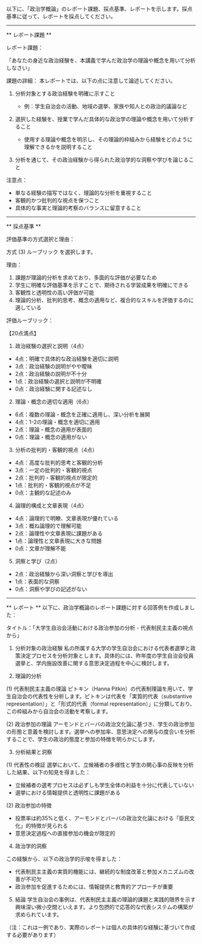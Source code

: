 以下に、「政治学概論」のレポート課題、採点基準、レポートを示します。採点基準に従って、レポートを採点してください。

---------------------------------------
** レポート課題 **

レポート課題：

「あなたの身近な政治経験を、本講義で学んだ政治学の理論や概念を用いて分析しなさい」

課題の詳細：
本レポートでは、以下の点に注意して論述してください。

1. 分析対象とする政治経験を明確に示すこと
   - 例：学生自治会の活動、地域の選挙、家族や知人との政治的議論など

2. 選択した経験を、授業で学んだ具体的な政治学の理論や概念を用いて分析すること
   - 使用する理論や概念を明示し、その理論的枠組みから経験をどのように理解できるかを説明すること

3. 分析を通じて、その政治経験から得られた政治学的な洞察や学びを論じること

注意点：
- 単なる経験の描写ではなく、理論的な分析を重視すること
- 客観的かつ批判的な視点を保つこと
- 具体的な事実と理論的考察のバランスに留意すること

---------------------------------------
** 採点基準 **

評価基準の方式選択と理由：

方式 (3) ルーブリック を選択します。

理由：
1. 課題が理論的分析を求めており、多面的な評価が必要なため
2. 学生に明確な評価基準を示すことで、期待される学習成果を明確にできる
3. 客観性と透明性の高い評価が可能
4. 理論的分析、批判的思考、概念の適用など、複合的なスキルを評価するのに適している

評価ルーブリック：

【20点満点】

1. 政治経験の選択と説明（4点）
- 4点：明確で具体的な政治経験を適切に説明
- 3点：政治経験の説明がやや曖昧
- 2点：政治経験の説明が不十分
- 1点：政治経験の選択と説明が不明確
- 0点：政治経験に関する記述なし

2. 理論・概念の適切な適用（6点）
- 6点：複数の理論・概念を正確に適用し、深い分析を展開
- 4点：1-2の理論・概念を適切に適用
- 2点：理論・概念の適用が表面的
- 0点：理論・概念の適用がない

3. 分析の批判的・客観的視点（4点）
- 4点：高度な批判的思考と客観的分析
- 3点：一定の批判的・客観的視点
- 2点：批判的・客観的視点が限定的
- 1点：批判的・客観的視点が不足
- 0点：主観的な記述のみ

4. 論理的構成と文章表現（4点）
- 4点：論理的で明瞭、文章表現が優れている
- 3点：概ね論理的で理解可能
- 2点：論理性や文章表現に課題がある
- 1点：論理性と文章表現に大きな問題
- 0点：文章が理解不能

5. 洞察と学び（2点）
- 2点：政治経験から深い洞察と学びを導出
- 1点：表面的な洞察
- 0点：洞察や学びの記述がない

---------------------------------------
** レポート **
以下に、政治学概論のレポート課題に対する回答例を作成しました：

タイトル：「大学生自治会活動における政治参加の分析 - 代表制民主主義の視点から」

1. 分析対象の政治経験
私の所属する大学の学生自治会における代表者選挙と政策決定プロセスを分析対象とします。具体的には、昨年度の学生自治会役員選挙と、学内施設改善に関する意思決定過程を中心に検討します。

2. 理論的分析

(1) 代表制民主主義の理論
ピトキン（Hanna Pitkin）の代表制理論を用いて、学生自治会の代表性を分析します。ピトキンは代表を「実質的代表（substantive representation）」と「形式的代表（formal representation）」に分類しており、この枠組みから自治会の活動を考察します。

(2) 政治参加の理論
アーモンドとバーバの政治文化論に基づき、学生の政治参加の形態と意義を検討します。選挙への参加率、意思決定への関与の度合いを分析することで、学生の政治的態度と参加の特徴を明らかにします。

3. 分析結果と洞察

(1) 代表性の検証
選挙において、立候補者の多様性と学生の関心事の反映を分析した結果、以下の知見を得ました：
- 立候補者の選考プロセスは必ずしも学生全体の利益を十分に代表していない
- 選挙における情報提供と透明性に課題がある

(2) 政治参加の特徴
- 投票率は約35%と低く、アーモンドとバーバの政治文化論における「臣民文化」的特徴が見られる
- 意思決定過程への直接参加の機会が限定的

4. 政治学的洞察

この経験から、以下の政治学的示唆を得ました：
- 代表制民主主義の実質的機能には、継続的な制度改革と参加メカニズムの改善が不可欠
- 政治参加を促進するためには、情報提供と教育的アプローチが重要

5. 結論
学生自治会の事例は、代表制民主主義の理論的課題と実践的限界を示す興味深い微小空間といえます。より包摂的で応答的な代表システムの構築が求められています。

（注：これは一例であり、実際のレポートは個人の具体的な経験に基づいて作成する必要があります）

